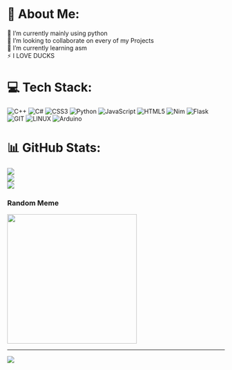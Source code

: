 # 💫 About Me:
🔭 I’m currently mainly using python<br>👯 I’m looking to collaborate on every of my Projects<br>🌱 I’m currently learning asm<br>⚡ I LOVE DUCKS


# 💻 Tech Stack:
![C++](https://img.shields.io/badge/c++-%2300599C.svg?style=for-the-badge&logo=c%2B%2B&logoColor=white) ![C#](https://img.shields.io/badge/c%23-%23239120.svg?style=for-the-badge&logo=c-sharp&logoColor=white) ![CSS3](https://img.shields.io/badge/css3-%231572B6.svg?style=for-the-badge&logo=css3&logoColor=white) ![Python](https://img.shields.io/badge/python-3670A0?style=for-the-badge&logo=python&logoColor=ffdd54) ![JavaScript](https://img.shields.io/badge/javascript-%23323330.svg?style=for-the-badge&logo=javascript&logoColor=%23F7DF1E) ![HTML5](https://img.shields.io/badge/html5-%23E34F26.svg?style=for-the-badge&logo=html5&logoColor=white) ![Nim](https://img.shields.io/badge/nim-%23FFE953.svg?style=for-the-badge&logo=nim&logoColor=white) ![Flask](https://img.shields.io/badge/flask-%23000.svg?style=for-the-badge&logo=flask&logoColor=white) ![GIT](https://img.shields.io/badge/Git-fc6d26?style=for-the-badge&logo=git&logoColor=white) ![LINUX](https://img.shields.io/badge/Linux-FCC624?style=for-the-badge&logo=linux&logoColor=black) ![Arduino](https://img.shields.io/badge/-Arduino-00979D?style=for-the-badge&logo=Arduino&logoColor=white)
# 📊 GitHub Stats:
![](https://github-readme-stats.vercel.app/api?username=iinsertNameHere&theme=synthwave&hide_border=false&include_all_commits=true&count_private=true)<br/>
![](https://github-readme-streak-stats.herokuapp.com/?user=iinsertNameHere&theme=synthwave&hide_border=false)<br/>
![](https://github-readme-stats.vercel.app/api/top-langs/?username=iinsertNameHere&theme=synthwave&hide_border=false&include_all_commits=true&count_private=true&layout=compact)

### Random Meme
<img src='https://randommeme-five.vercel.app/' style="height: 300px;"/>

---
[![](https://visitcount.itsvg.in/api?id=iinsertNameHere&icon=0&color=0)](https://visitcount.itsvg.in)

<!-- Proudly created with GPRM ( https://gprm.itsvg.in ) -->
